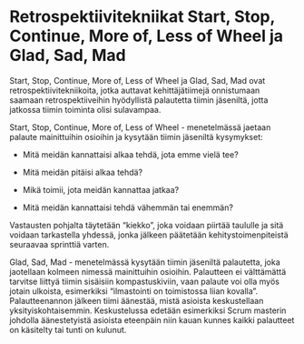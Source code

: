 # Retrospektiivitekniikat Start, Stop, Continue, More of, Less of Wheel ja Glad, Sad, Mad

Start, Stop, Continue, More of, Less of Wheel ja Glad, Sad, Mad ovat retrospektiivitekniikoita, jotka auttavat kehittäjätiimejä onnistumaan saamaan retrospektiiveihin hyödyllistä palautetta tiimin jäseniltä, jotta jatkossa tiimin toiminta olisi sulavampaa. 

Start, Stop, Continue, More of, Less of Wheel - menetelmässä jaetaan palaute mainittuihin osioihin ja kysytään tiimin jäseniltä kysymykset: 

- Mitä meidän kannattaisi alkaa tehdä, jota emme vielä tee? 

- Mitä meidän pitäisi alkaa tehdä? 

- Mikä toimii, jota meidän kannattaa jatkaa? 

- Mitä meidän kannattaisi tehdä vähemmän tai enemmän? 

Vastausten pohjalta täytetään “kiekko”, joka voidaan piirtää taululle ja sitä voidaan tarkastella yhdessä, jonka jälkeen päätetään kehitystoimenpiteistä seuraavaa sprinttiä varten. 

Glad, Sad, Mad - menetelmässä kysytään tiimin jäseniltä palautetta, joka jaotellaan kolmeen nimessä mainittuihin osioihin. Palautteen ei välttämättä tarvitse liittyä tiimin sisäisiin kompastuskiviin, vaan palaute voi olla myös jotain ulkoista, esimerkiksi “ilmastointi on toimistossa liian kovalla”. Palautteenannon jälkeen tiimi äänestää, mistä asioista keskustellaan yksityiskohtaisemmin. Keskustelussa edetään esimerkiksi Scrum masterin johdolla äänestetyistä asioista eteenpäin niin kauan kunnes kaikki palautteet on käsitelty tai tunti on kulunut. 